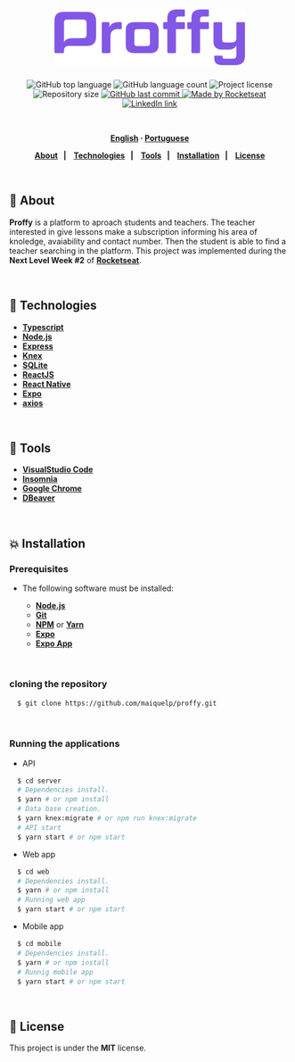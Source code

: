 <h1 align="center">
  <img alt="Proffy" src=".github/logo.svg" height="100px">
</h1>
<p align="center">
  <img alt="GitHub top language" src="https://img.shields.io/github/languages/top/maiquelp/proffy?color=%238257e5">
  <img alt="GitHub language count" src="https://img.shields.io/github/languages/count/maiquelp/proffy?color=%238257e5">
  <img alt="Project license" src="https://img.shields.io/github/license/maiquelp/proffy?color=%238257e5">
  <img alt="Repository size" src="https://img.shields.io/github/repo-size/maiquelp/proffy?color=774DD6">
  <a href="https://github.com/maiquelp/proffy/commits/master">
    <img alt="GitHub last commit" src="https://img.shields.io/github/last-commit/maiquelp/proffy?color=%238257e5">
  <img alt="Made by Rocketseat" src="https://img.shields.io/badge/made%20by-Rocketseat-8257e5?style=flat">
  </a>
  <!-- <img src="https://img.shields.io/badge/Proffy-NLW 2.0-8257E5?logo=data:image/png;base64,iVBORw0KGgoAAAANSUhEUgAAABAAAAAQCAMAAAAoLQ9TAAAALVBMVEVHcExxWsF0XMJzXMJxWcFsUsD///9jRrzY0u6Xh9Gsn9n39fyMecy0qd2bjNJWBT0WAAAABHRSTlMA2Do606wF2QAAAGlJREFUGJVdj1cWwCAIBLEsRU3uf9xobDH8+GZwUYi8i6ucJwrxKE+7D0G9Q4vlYqtmCSjndr4CgCgzlyFgfKfKCVO0LrPKjmiqMxGXkJwNnXskqWG+1oSM+BSwD8f29YLNjvx/OQrn+g99oQSoNmt3PgAAAABJRU5ErkJggg=="> -->
 <br>
  <a href="https://www.linkedin.com/in/maiquelp/">
      <img alt="LinkedIn link" src="https://img.shields.io/badge/-Maiquel Piovezan-0077B5?style=flat&amp;logo=Linkedin&amp;logoColor=white" height="25px">
  </a> 
  <!-- <a href="https://insomnia.rest/run/?label=Proffy&amp;uri=https%3A%2F%2Fraw.githubusercontent.com%2maiquelp%2Fproffy%2Fmaster%2F.github%2FInsomnia.json" target="_blank"><img src="https://insomnia.rest/images/run.svg" alt="Run in Insomnia"></a> -->
</p>
<strong>
<br>
<p align="center">
    <a href="README.md">English</a>
    ·
    <a href="README-pt.md">Portuguese</a>
</p>

<p align="center">
  <a href="#bookmark-about">About</a>&nbsp;&nbsp;&nbsp;|&nbsp;&nbsp;&nbsp;
  <a href="#rocket-technologies">Technologies</a>&nbsp;&nbsp;&nbsp;|&nbsp;&nbsp;&nbsp;
  <a href="#rocket-tools">Tools</a>&nbsp;&nbsp;&nbsp;|&nbsp;&nbsp;&nbsp;
  <a href="#boom-installation">Installation</a>&nbsp;&nbsp;&nbsp;|&nbsp;&nbsp;&nbsp;
  <a href="#memo-license">License</a>
</p>
</strong>
<br>

## :bookmark: About

**Proffy** is a platform to aproach students and teachers. The teacher interested in give lessons make a subscription informing his area of knoledge, avaiability and contact number. Then the student is able to find a teacher searching in the platform. This project was implemented during the **Next Level Week #2** of **[Rocketseat](https://rocketseat.com.br/)**.

<br>

## :rocket: Technologies

-  **[Typescript](https://www.typescriptlang.org/)**
-  **[Node.js](https://nodejs.org/)**
-  **[Express](https://expressjs.com/)**
-  **[Knex](http://knexjs.org/)**
-  **[SQLite](https://www.sqlite.org/)**
-  **[ReactJS](https://reactjs.org/)**
-  **[React Native](http://facebook.github.io/react-native/)**
-  **[Expo](https://expo.io/)**
-  **[axios](https://github.com/axios/axios)**

<br>

## :rocket: Tools

- **[VisualStudio Code](https://code.visualstudio.com/)**
- **[Insomnia](https://insomnia.rest/)**
- **[Google Chrome](https://www.google.com/chrome/)**
- **[DBeaver](https://dbeaver.io/)**

<br>

## :boom: Installation

### **Prerequisites**

- The following software must be installed:
  
  - **[Node.js](https://nodejs.org/en/)**
  - **[Git](https://git-scm.com/)**
  - **[NPM](https://www.npmjs.com/)** or **[Yarn](https://yarnpkg.com/)**
  - **[Expo](https://expo.io/)** 
  - **[Expo App](https://play.google.com/store/apps/details?id=host.exp.exponent)**

<br>
  
### **cloning the repository**

```sh
  $ git clone https://github.com/maiquelp/proffy.git
```

<br>

### **Running the applications**

- API

```sh
  $ cd server
  # Dependencies install.
  $ yarn # or npm install
  # Data base creation.
  $ yarn knex:migrate # or npm run knex:migrate
  # API start
  $ yarn start # or npm start
```

- Web app

```sh
  $ cd web
  # Dependencies install.
  $ yarn # or npm install
  # Running web app
  $ yarn start # or npm start
```

- Mobile app

```sh
  $ cd mobile
  # Dependencies install.
  $ yarn # or npm install
  # Runnig mobile app
  $ yarn start # or npm start
```

<br>

## :memo: License

This project is under the **MIT** license.


